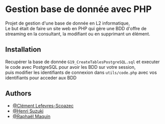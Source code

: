 
# Gestion base de donnée avec PHP 

Projet de gestion d'une base de donnée en L2 informatique,  
Le but était de faire un site web en PHP qui gère une BDD d'offre de streaming en la consultant, la modifiant ou en supprimant un élément.
## Installation

Recupérer la base de donnée `G19_CreateTablesPostgreSQL.sql` et executer le code avec PostgreSQL pour avoir les BDD sur votre session,  
puis modifier les identifiants de connexion dans `utils/code.php` avec vos identifiants pour acceder aux BDD

## Authors

- [@Clément Lefevres-Scoazec](https://github.com/Lefevres)
- [@Henri Suzuki](https://github.com/Guppy-s-Code)
- [@Raphaël Maquin](https://github.com/Raphou406)

